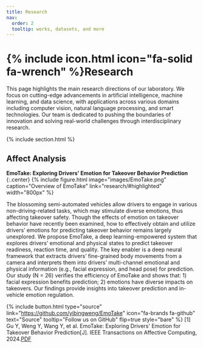 ```yaml
---
title: Research
nav:
  order: 2
  tooltip: works, datasets, and more
---
```


# {% include icon.html icon="fa-solid fa-wrench" %}Research

This page highlights the main research directions of our laboratory. We focus on cutting-edge advancements in artificial intelligence, machine learning, and data science, with applications across various domains including computer vision, natural language processing, and smart technologies. Our team is dedicated to pushing the boundaries of innovation and solving real-world challenges through interdisciplinary research.

{% include section.html %}

## Affect Analysis

<b>EmoTake: Exploring Drivers’ Emotion for Takeover Behavior Prediction</b>
{:.center}
{%
  include figure.html
  image="images/EmoTake.png"
  caption="Overview of EmoTake"
  link="research/#highlighted"
  width="800px"
%}

The blossoming semi-automated vehicles allow drivers to engage in various non-driving-related tasks, which may stimulate diverse emotions, thus affecting takeover safety. Though the effects of emotion on takeover behavior have recently been examined, how to effectively obtain and utilize drivers’ emotions for predicting takeover behavior remains largely unexplored. We propose EmoTake, a deep learning-empowered system that explores drivers’ emotional and physical states to predict takeover readiness, reaction time, and quality. The key enabler is a deep neural framework that extracts drivers’ fine-grained body movements from a camera and interprets them into drivers’ multi-channel emotional and physical information (e.g., facial expression, and head pose) for prediction. Our study (N = 26) verifies the efficiency of EmoTake and shows that: 1) facial expression benefits prediction; 2) emotions have diverse impacts on takeovers. Our findings provide insights into takeover prediction and in-vehicle emotion regulation.

{%
  include button.html
  type="source"
  link="https://github.com/yibingweng/EmoTake"
  icon="fa-brands fa-github"
  text="Source"
  tooltip="Follow us on GitHub"
  flip=true
  style="bare"
%}
[1] Gu Y, Weng Y, Wang Y, et al. EmoTake: Exploring Drivers' Emotion for Takeover Behavior Prediction[J]. IEEE Transactions on Affective Computing, 2024.[PDF](https://github.com/I-UESTC/I-UESTC.github.io/raw/main/assets/EmoTake_Exploring_Drivers_Emotion_for_Takeover_Behavior_Prediction.pdf)
